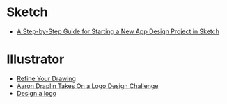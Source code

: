 # Sketch

* [A Step-by-Step Guide for Starting a New App Design Project in Sketch](https://medium.com/ux-power-tools/a-step-by-step-guide-for-starting-a-new-app-design-project-in-sketch-469df0f24af8#.6kc4xfqop)


# Illustrator

* [Refine Your Drawing](https://www.youtube.com/watch?v=A2QRp0jR0Ec)
* [Aaron Draplin Takes On a Logo Design Challenge](https://www.youtube.com/watch?v=zOPA0NaeTBk)
* [Design a logo](https://helpx.adobe.com/illustrator/how-to/logo-design.html)

